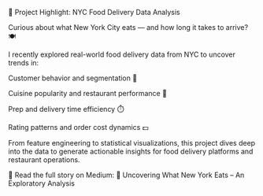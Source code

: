 🚀 Project Highlight: NYC Food Delivery Data Analysis

Curious about what New York City eats — and how long it takes to arrive? 🍽️

I recently explored real-world food delivery data from NYC to uncover trends in:

Customer behavior and segmentation 👥

Cuisine popularity and restaurant performance 🍜

Prep and delivery time efficiency ⏱️

Rating patterns and order cost dynamics 💵

From feature engineering to statistical visualizations, this project dives deep into the data to generate actionable insights for food delivery platforms and restaurant operations.

📖 Read the full story on Medium:
🔗 Uncovering What New York Eats – An Exploratory Analysis

